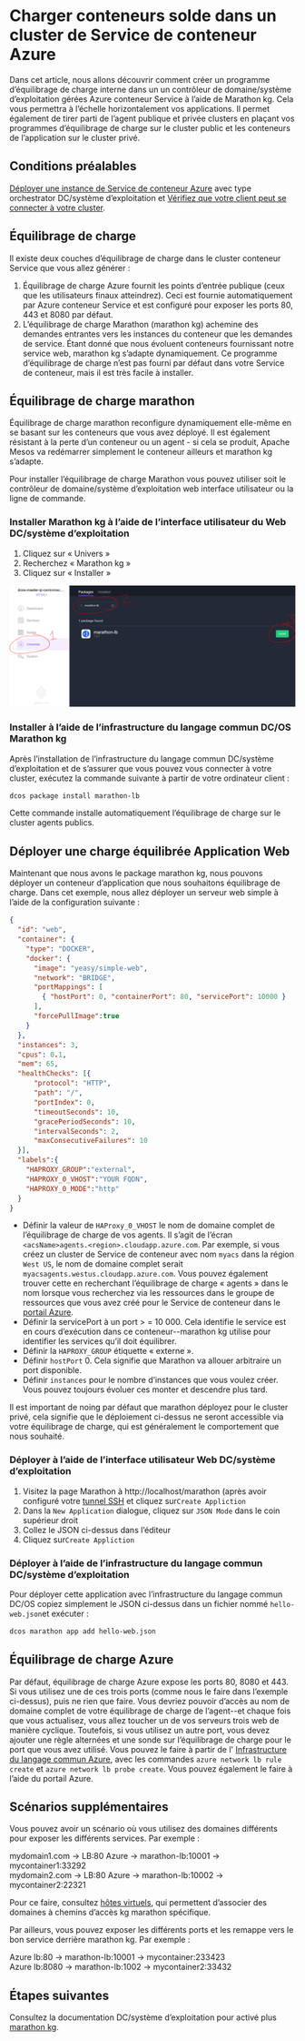<properties
   pageTitle="Charger des conteneurs solde dans un cluster de Service de conteneur Azure | Microsoft Azure"
   description="Équilibrer les charges sur plusieurs conteneurs dans un cluster de Service de conteneur Azure."
   services="container-service"
   documentationCenter=""
   authors="rgardler"
   manager="timlt"
   editor=""
   tags="acs, azure-container-service"
   keywords="Conteneurs, Micro-services, DC/système d’exploitation, Azure"/>

<tags
   ms.service="container-service"
   ms.devlang="na"
   ms.topic="get-started-article"
   ms.tgt_pltfrm="na"
   ms.workload="na"
   ms.date="07/11/2016"
   ms.author="rogardle"/>

# <a name="load-balance-containers-in-an-azure-container-service-cluster"></a>Charger conteneurs solde dans un cluster de Service de conteneur Azure

Dans cet article, nous allons découvrir comment créer un programme d’équilibrage de charge interne dans un un contrôleur de domaine/système d’exploitation gérées Azure conteneur Service à l’aide de Marathon kg. Cela vous permettra à l’échelle horizontalement vos applications. Il permet également de tirer parti de l’agent publique et privée clusters en plaçant vos programmes d’équilibrage de charge sur le cluster public et les conteneurs de l’application sur le cluster privé.

## <a name="prerequisites"></a>Conditions préalables

[Déployer une instance de Service de conteneur Azure](container-service-deployment.md) avec type orchestrator DC/système d’exploitation et [Vérifiez que votre client peut se connecter à votre cluster](container-service-connect.md). 

## <a name="load-balancing"></a>Équilibrage de charge

Il existe deux couches d’équilibrage de charge dans le cluster conteneur Service que vous allez générer : 

  1. Équilibrage de charge Azure fournit les points d’entrée publique (ceux que les utilisateurs finaux atteindrez). Ceci est fournie automatiquement par Azure conteneur Service et est configuré pour exposer les ports 80, 443 et 8080 par défaut.
  2. L’équilibrage de charge Marathon (marathon kg) achemine des demandes entrantes vers les instances du conteneur que les demandes de service. Étant donné que nous évoluent conteneurs fournissant notre service web, marathon kg s’adapte dynamiquement. Ce programme d’équilibrage de charge n’est pas fourni par défaut dans votre Service de conteneur, mais il est très facile à installer.

## <a name="marathon-load-balancer"></a>Équilibrage de charge marathon

Équilibrage de charge marathon reconfigure dynamiquement elle-même en se basant sur les conteneurs que vous avez déployé. Il est également résistant à la perte d’un conteneur ou un agent - si cela se produit, Apache Mesos va redémarrer simplement le conteneur ailleurs et marathon kg s’adapte.

Pour installer l’équilibrage de charge Marathon vous pouvez utiliser soit le contrôleur de domaine/système d’exploitation web interface utilisateur ou la ligne de commande.

### <a name="install-marathon-lb-using-dcos-web-ui"></a>Installer Marathon kg à l’aide de l’interface utilisateur du Web DC/système d’exploitation

  1. Cliquez sur « Univers »
  2. Recherchez « Marathon kg »
  3. Cliquez sur « Installer »

![L’installation marathon kg via l’Interface Web DC/OS](./media/dcos/marathon-lb-install.png)

### <a name="install-marathon-lb-using-the-dcos-cli"></a>Installer à l’aide de l’infrastructure du langage commun DC/OS Marathon kg

Après l’installation de l’infrastructure du langage commun DC/système d’exploitation et de s’assurer que vous pouvez vous connecter à votre cluster, exécutez la commande suivante à partir de votre ordinateur client :

```bash
dcos package install marathon-lb
```

Cette commande installe automatiquement l’équilibrage de charge sur le cluster agents publics.

## <a name="deploy-a-load-balanced-web-application"></a>Déployer une charge équilibrée Application Web

Maintenant que nous avons le package marathon kg, nous pouvons déployer un conteneur d’application que nous souhaitons équilibrage de charge. Dans cet exemple, nous allez déployer un serveur web simple à l’aide de la configuration suivante :

```json
{
  "id": "web",
  "container": {
    "type": "DOCKER",
    "docker": {
      "image": "yeasy/simple-web",
      "network": "BRIDGE",
      "portMappings": [
        { "hostPort": 0, "containerPort": 80, "servicePort": 10000 }
      ],
      "forcePullImage":true
    }
  },
  "instances": 3,
  "cpus": 0.1,
  "mem": 65,
  "healthChecks": [{
      "protocol": "HTTP",
      "path": "/",
      "portIndex": 0,
      "timeoutSeconds": 10,
      "gracePeriodSeconds": 10,
      "intervalSeconds": 2,
      "maxConsecutiveFailures": 10
  }],
  "labels":{
    "HAPROXY_GROUP":"external",
    "HAPROXY_0_VHOST":"YOUR FQDN",
    "HAPROXY_0_MODE":"http"
  }
}

```

  * Définir la valeur de `HAProxy_0_VHOST` le nom de domaine complet de l’équilibrage de charge de vos agents. Il s’agit de l’écran `<acsName>agents.<region>.cloudapp.azure.com`. Par exemple, si vous créez un cluster de Service de conteneur avec nom `myacs` dans la région `West US`, le nom de domaine complet serait `myacsagents.westus.cloudapp.azure.com`. Vous pouvez également trouver cette en recherchant l’équilibrage de charge « agents » dans le nom lorsque vous recherchez via les ressources dans le groupe de ressources que vous avez créé pour le Service de conteneur dans le [portail Azure](https://portal.azure.com).
  * Définir la servicePort à un port > = 10 000. Cela identifie le service est en cours d’exécution dans ce conteneur--marathon kg utilise pour identifier les services qu’il doit équilibrer.
  * Définir la `HAPROXY_GROUP` étiquette « externe ».
  * Définir `hostPort` 0. Cela signifie que Marathon va allouer arbitraire un port disponible.
  * Définir `instances` pour le nombre d’instances que vous voulez créer. Vous pouvez toujours évoluer ces monter et descendre plus tard.

Il est important de noing par défaut que marathon déployez pour le cluster privé, cela signifie que le déploiement ci-dessus ne seront accessible via votre équilibrage de charge, qui est généralement le comportement que nous souhaité.

### <a name="deploy-using-the-dcos-web-ui"></a>Déployer à l’aide de l’interface utilisateur Web DC/système d’exploitation

  1. Visitez la page Marathon à http://localhost/marathon (après avoir configuré votre [tunnel SSH](container-service-connect.md) et cliquez sur`Create Appliction`
  2. Dans la `New Application` dialogue, cliquez sur `JSON Mode` dans le coin supérieur droit
  3. Collez le JSON ci-dessus dans l’éditeur
  4. Cliquez sur`Create Appliction`

### <a name="deploy-using-the-dcos-cli"></a>Déployer à l’aide de l’infrastructure du langage commun DC/système d’exploitation

Pour déployer cette application avec l’infrastructure du langage commun DC/OS copiez simplement le JSON ci-dessus dans un fichier nommé `hello-web.json`et exécuter :

```bash
dcos marathon app add hello-web.json
```

## <a name="azure-load-balancer"></a>Équilibrage de charge Azure

Par défaut, équilibrage de charge Azure expose les ports 80, 8080 et 443. Si vous utilisez une de ces trois ports (comme nous le faire dans l’exemple ci-dessus), puis ne rien que faire. Vous devriez pouvoir d’accès au nom de domaine complet de votre équilibrage de charge de l’agent--et chaque fois que vous actualisez, vous allez toucher un de vos serveurs trois web de manière cyclique. Toutefois, si vous utilisez un autre port, vous devez ajouter une règle alternées et une sonde sur l’équilibrage de charge pour le port que vous avez utilisé. Vous pouvez le faire à partir de l' [Infrastructure du langage commun Azure](../xplat-cli-azure-resource-manager.md), avec les commandes `azure network lb rule create` et `azure network lb probe create`. Vous pouvez également le faire à l’aide du portail Azure.


## <a name="additional-scenarios"></a>Scénarios supplémentaires

Vous pouvez avoir un scénario où vous utilisez des domaines différents pour exposer les différents services. Par exemple :

mydomain1.com -> LB:80 Azure -> marathon-lb:10001 -> mycontainer1:33292  
mydomain2.com -> LB:80 Azure -> marathon-lb:10002 -> mycontainer2:22321

Pour ce faire, consultez [hôtes virtuels](https://mesosphere.com/blog/2015/12/04/dcos-marathon-lb/), qui permettent d’associer des domaines à chemins d’accès kg marathon spécifique.

Par ailleurs, vous pouvez exposer les différents ports et les remappe vers le bon service derrière marathon kg. Par exemple :

Azure lb:80 -> marathon-lb:10001 -> mycontainer:233423  
Azure lb:8080 -> marathon-lb:1002 -> mycontainer2:33432


## <a name="next-steps"></a>Étapes suivantes

Consultez la documentation DC/système d’exploitation pour activé plus [marathon kg](https://dcos.io/docs/1.7/usage/service-discovery/marathon-lb/).
